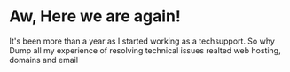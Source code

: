 # Aw, Here we are again!

It's been more than a year as I started working as a techsupport. So why Dump all my experience of resolving technical issues realted web hosting, domains and email
